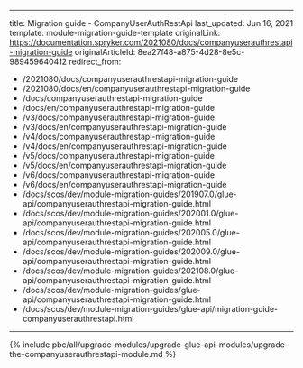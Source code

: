   
---
title: Migration guide - CompanyUserAuthRestApi
last_updated: Jun 16, 2021
template: module-migration-guide-template
originalLink: https://documentation.spryker.com/2021080/docs/companyuserauthrestapi-migration-guide
originalArticleId: 8ea27f48-a875-4d28-8e5c-989459640412
redirect_from:
  - /2021080/docs/companyuserauthrestapi-migration-guide
  - /2021080/docs/en/companyuserauthrestapi-migration-guide
  - /docs/companyuserauthrestapi-migration-guide
  - /docs/en/companyuserauthrestapi-migration-guide
  - /v3/docs/companyuserauthrestapi-migration-guide
  - /v3/docs/en/companyuserauthrestapi-migration-guide
  - /v4/docs/companyuserauthrestapi-migration-guide
  - /v4/docs/en/companyuserauthrestapi-migration-guide
  - /v5/docs/companyuserauthrestapi-migration-guide
  - /v5/docs/en/companyuserauthrestapi-migration-guide
  - /v6/docs/companyuserauthrestapi-migration-guide
  - /v6/docs/en/companyuserauthrestapi-migration-guide
  - /docs/scos/dev/module-migration-guides/201907.0/glue-api/companyuserauthrestapi-migration-guide.html
  - /docs/scos/dev/module-migration-guides/202001.0/glue-api/companyuserauthrestapi-migration-guide.html
  - /docs/scos/dev/module-migration-guides/202005.0/glue-api/companyuserauthrestapi-migration-guide.html
  - /docs/scos/dev/module-migration-guides/202009.0/glue-api/companyuserauthrestapi-migration-guide.html
  - /docs/scos/dev/module-migration-guides/202108.0/glue-api/companyuserauthrestapi-migration-guide.html
  - /docs/scos/dev/module-migration-guides/glue-api/companyuserauthrestapi-migration-guide.html
  - /docs/scos/dev/module-migration-guides/glue-api/migration-guide-companyuserauthrestapi.html
---

{% include pbc/all/upgrade-modules/upgrade-glue-api-modules/upgrade-the-companyuserauthrestapi-module.md %} <!-- To edit, see /_includes/pbc/all/upgrade-modules/upgrade-glue-api-modules/upgrade-the-companyuserauthrestapi-module.md -->
